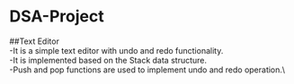 # DSA-Project

##Text Editor
\
-It is a simple text editor with undo and redo functionality.\
-It is implemented based on the Stack data structure.\
-Push and pop functions are used to implement undo and redo operation.\
